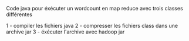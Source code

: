 Code java pour éxécuter un wordcount en map reduce avec trois classes différentes

1 - compiler les fichiers java
2 - compresser les fichiers class dans une archive jar
3 - éxécuter l'archive avec hadoop jar
